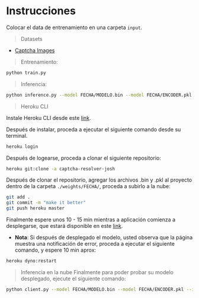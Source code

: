 # Instrucciones

Colocar el data de entrenamiento en una carpeta `input`.

> Datasets

- [Captcha Images](https://www.kaggle.com/aadhavvignesh/captcha-images/code)

> Entrenamiento:

```bash
python train.py
```

> Inferencia:

```bash
python inference.py --model FECHA/MODELO.bin --model FECHA/ENCODER.pkl --image --IMAGEN.png
```

> Heroku CLI

Instale Heroku CLI desde este [link](https://devcenter.heroku.com/articles/heroku-cli).

Después de instalar, proceda a ejecutar el siguiente comando desde su terminal.

```bash
heroku login
```

Después de logearse, proceda a clonar el siguiente repositorio:
```bash
heroku git:clone -a captcha-resolver-josh
```

Después de clonar el repositorio, agregar los archivos .bin y .pkl al proyecto dentro de la carpeta `./weights/FECHA/`, proceda a subirlo a la nube:

```bash
git add .
git commit -m "make it better"
git push heroku master
```

Finalmente espere unos 10 - 15 min mientras a aplicación comienza a desplegarse, que estará disponible en este [link](https://captcha-resolver-josh.herokuapp.com/).

- **Nota**:
Si después de desplegado el modelo, usted observa que la página muestra una notificación de error, proceda a ejecutar el 
siguiente comando, y espere 10 min aprox:

```bash
heroku dyno:restart
```

> Inferencia en la nube
Finalmente para poder probar su modelo desplegado, ejecute el siguiente comando:
```bash
python client.py --model FECHA/MODELO.bin --model FECHA/ENCODER.pkl --image --IMAGEN.png
```
